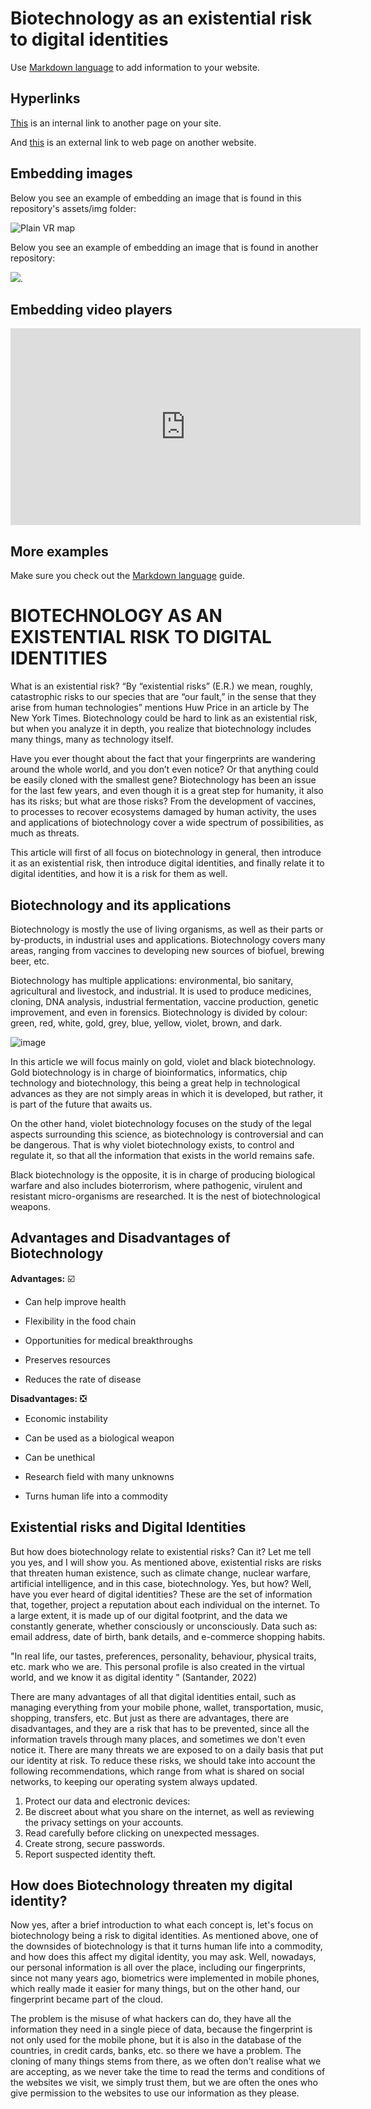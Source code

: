 # Biotechnology as an existential risk to digital identities

Use [Markdown language](https://guides.github.com/features/mastering-markdown/) to add information to your website. 

## Hyperlinks
[This](dp-checklist.md) is an internal link to another page on your site. 

And [this](https://duckduckgo.com/?q=existential+risks&t=brave&ia=web&iai=https%3A%2F%2Fwww.youtube.com%2Fwatch%3Fv%3DdzlxU3g7hUY) is an external link to web page on another website. 

## Embedding images
Below you see an example of embedding an image that is found in this repository's assets/img folder: 

![Plain VR map](assets/img/vr-map-plain.svg)

Below you see an example of embedding an image that is found in another repository:

![](https://khofstadter.com/assets/img/2005-04-01-khofstadter-painting-chien.jpg). 

## Embedding video players

<iframe width="560" height="315" src="https://www.youtube.com/embed/lfPJ7Tz4JGs" title="YouTube video player" frameborder="0" allow="accelerometer; autoplay; clipboard-write; encrypted-media; gyroscope; picture-in-picture" allowfullscreen></iframe>

## More examples

Make sure you check out the [Markdown language](https://guides.github.com/features/mastering-markdown/) guide. 









# **BIOTECHNOLOGY AS AN EXISTENTIAL RISK TO DIGITAL IDENTITIES**


What is an existential risk? “By “existential risks” (E.R.) we mean, roughly, catastrophic risks to our species that are “our fault,” in the sense that they arise from human technologies” mentions Huw Price in an article by The New York Times. Biotechnology could be hard to link as an existential risk, but when you analyze it in depth, you realize that biotechnology includes many things, many as technology itself.

Have you ever thought about the fact that your fingerprints are wandering around the whole world, and you don’t even notice? Or that anything could be easily cloned with the smallest gene? Biotechnology has been an issue for the last few years, and even though it is a great step for humanity, it also has its risks; but what are those risks? From the development of vaccines, to processes to recover ecosystems damaged by human activity, the uses and applications of biotechnology cover a wide spectrum of possibilities, as much as threats. 

This article will first of all focus on biotechnology in general, then introduce it as an existential risk, then introduce digital identities, and finally relate it to digital identities, and how it is a risk for them as well. 


## Biotechnology and its applications

Biotechnology is mostly the use of living organisms, as well as their parts or by-products, in industrial uses and applications. Biotechnology covers many areas, ranging from vaccines to developing new sources of biofuel, brewing beer, etc.

Biotechnology has multiple applications: environmental, bio sanitary, agricultural and livestock, and industrial. It is used to produce medicines, cloning, DNA analysis, industrial fermentation, vaccine production, genetic improvement, and even in forensics. Biotechnology is divided by colour: green, red, white, gold, grey, blue, yellow, violet, brown, and dark.

![image](https://user-images.githubusercontent.com/115997940/210092215-ee1bb264-d1e1-40f7-b378-58c56f698ad2.png)


In this article we will focus mainly on gold, violet and black biotechnology. Gold biotechnology is in charge of bioinformatics, informatics, chip technology and biotechnology, this being a great help in technological advances as they are not simply areas in which it is developed, but rather, it is part of the future that awaits us. 

On the other hand, violet biotechnology focuses on the study of the legal aspects surrounding this science, as biotechnology is controversial and can be dangerous. That is why violet biotechnology exists, to control and regulate it, so that all the information that exists in the world remains safe. 

Black biotechnology is the opposite, it is in charge of producing biological warfare and also includes bioterrorism, where pathogenic, virulent and resistant micro-organisms are researched. It is the nest of biotechnological weapons.


## Advantages and Disadvantages of Biotechnology

**Advantages:** ☑️ 

- Can help improve health
* Flexibility in the food chain
+ Opportunities for medical breakthroughs
- Preserves resources
* Reduces the rate of disease


**Disadvantages:** ❎ 

- Economic instability
* Can be used as a biological weapon
+ Can be unethical
- Research field with many unknowns
* Turns human life into a commodity


## Existential risks and Digital Identities

But how does biotechnology relate to existential risks? Can it? Let me tell you yes, and I will show you. As mentioned above, existential risks are risks that threaten human existence, such as climate change, nuclear warfare, artificial intelligence, and in this case, biotechnology. Yes, but how? Well, have you ever heard of digital identities? These are the set of information that, together, project a reputation about each individual on the internet. To a large extent, it is made up of our digital footprint, and the data we constantly generate, whether consciously or unconsciously. Data such as: email address, date of birth, bank details, and e-commerce shopping habits. 

"In real life, our tastes, preferences, personality, behaviour, physical traits, etc. mark who we are. This personal profile is also created in the virtual world, and we know it as digital identity ” (Santander, 2022)

There are many advantages of all that digital identities entail, such as managing everything from your mobile phone, wallet, transportation, music, shopping, transfers, etc. But just as there are advantages, there are disadvantages, and they are a risk that has to be prevented, since all the information travels through many places, and sometimes we don't even notice it. There are many threats we are exposed to on a daily basis that put our identity at risk. To reduce these risks, we should take into account the following recommendations, which range from what is shared on social networks, to keeping our operating system always updated. 

1.	Protect our data and electronic devices:
2.	Be discreet about what you share on the internet, as well as reviewing the privacy settings on your accounts.
3.	Read carefully before clicking on unexpected messages.
4.	Create strong, secure passwords.
5.	Report suspected identity theft.


## How does Biotechnology threaten my digital identity?

Now yes, after a brief introduction to what each concept is, let's focus on biotechnology being a risk to digital identities. As mentioned above, one of the downsides of biotechnology is that it turns human life into a commodity, and how does this affect my digital identity, you may ask. Well, nowadays, our personal information is all over the place, including our fingerprints, since not many years ago, biometrics were implemented in mobile phones, which really made it easier for many things, but on the other hand, our fingerprint became part of the cloud. 

The problem is the misuse of what hackers can do, they have all the information they need in a single piece of data, because the fingerprint is not only used for the mobile phone, but it is also in the database of the countries, in credit cards, banks, etc. so there we have a problem. The cloning of many things stems from there, as we often don't realise what we are accepting, as we never take the time to read the terms and conditions of the websites we visit, we simply trust them, but we are often the ones who give permission to the websites to use our information as they please.

